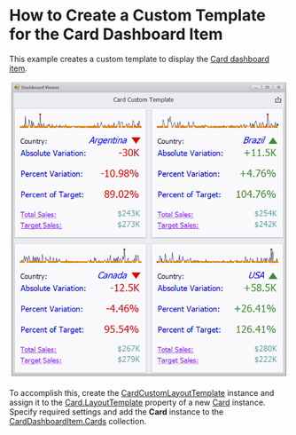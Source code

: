 # How to Create a Custom Template for the Card Dashboard Item

This example creates a custom template to display the [Card dashboard item](https://docs.devexpress.com/Dashboard/15263).

![screenshot](/images/screenshot.png)

To accomplish this, create the [CardCustomLayoutTemplate](https://docs.devexpress.com/Dashboard/DevExpress.DashboardCommon.CardCustomLayoutTemplate) instance and assign it to the [Card.LayoutTemplate](https://docs.devexpress.com/Dashboard/DevExpress.DashboardCommon.Card.LayoutTemplate) property of a new [Card](https://docs.devexpress.com/Dashboard/DevExpress.DashboardCommon.Card) instance. Specify required settings and add the **Card** instance to the [CardDashboardItem.Cards](https://docs.devexpress.com/Dashboard/DevExpress.DashboardCommon.CardDashboardItem.Cards) collection.
